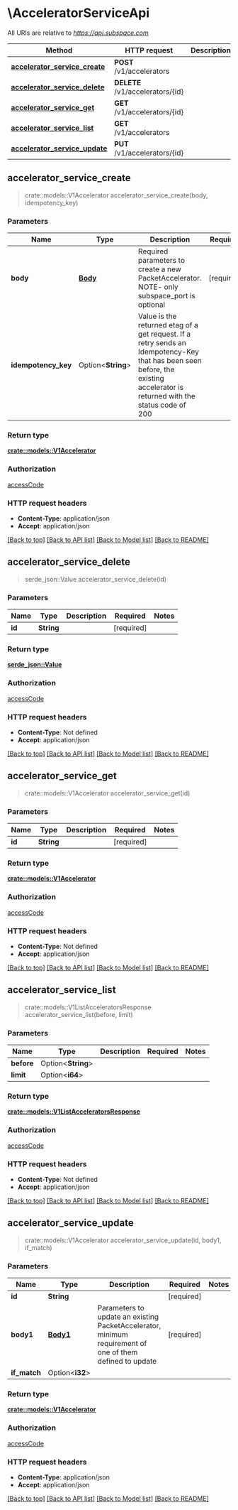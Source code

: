 # \AcceleratorServiceApi

All URIs are relative to *https://api.subspace.com*

Method | HTTP request | Description
------------- | ------------- | -------------
[**accelerator_service_create**](AcceleratorServiceApi.md#accelerator_service_create) | **POST** /v1/accelerators | 
[**accelerator_service_delete**](AcceleratorServiceApi.md#accelerator_service_delete) | **DELETE** /v1/accelerators/{id} | 
[**accelerator_service_get**](AcceleratorServiceApi.md#accelerator_service_get) | **GET** /v1/accelerators/{id} | 
[**accelerator_service_list**](AcceleratorServiceApi.md#accelerator_service_list) | **GET** /v1/accelerators | 
[**accelerator_service_update**](AcceleratorServiceApi.md#accelerator_service_update) | **PUT** /v1/accelerators/{id} | 



## accelerator_service_create

> crate::models::V1Accelerator accelerator_service_create(body, idempotency_key)


### Parameters


Name | Type | Description  | Required | Notes
------------- | ------------- | ------------- | ------------- | -------------
**body** | [**Body**](Body.md) | Required parameters to create a new PacketAccelerator.  NOTE- only subspace_port is optional | [required] |
**idempotency_key** | Option<**String**> | Value is the returned etag of a get request.  If a retry sends an Idempotency-Key that has been seen before, the existing accelerator is returned with the status code of 200 |  |

### Return type

[**crate::models::V1Accelerator**](v1Accelerator.md)

### Authorization

[accessCode](../README.md#accessCode)

### HTTP request headers

- **Content-Type**: application/json
- **Accept**: application/json

[[Back to top]](#) [[Back to API list]](../README.md#documentation-for-api-endpoints) [[Back to Model list]](../README.md#documentation-for-models) [[Back to README]](../README.md)


## accelerator_service_delete

> serde_json::Value accelerator_service_delete(id)


### Parameters


Name | Type | Description  | Required | Notes
------------- | ------------- | ------------- | ------------- | -------------
**id** | **String** |  | [required] |

### Return type

[**serde_json::Value**](serde_json::Value.md)

### Authorization

[accessCode](../README.md#accessCode)

### HTTP request headers

- **Content-Type**: Not defined
- **Accept**: application/json

[[Back to top]](#) [[Back to API list]](../README.md#documentation-for-api-endpoints) [[Back to Model list]](../README.md#documentation-for-models) [[Back to README]](../README.md)


## accelerator_service_get

> crate::models::V1Accelerator accelerator_service_get(id)


### Parameters


Name | Type | Description  | Required | Notes
------------- | ------------- | ------------- | ------------- | -------------
**id** | **String** |  | [required] |

### Return type

[**crate::models::V1Accelerator**](v1Accelerator.md)

### Authorization

[accessCode](../README.md#accessCode)

### HTTP request headers

- **Content-Type**: Not defined
- **Accept**: application/json

[[Back to top]](#) [[Back to API list]](../README.md#documentation-for-api-endpoints) [[Back to Model list]](../README.md#documentation-for-models) [[Back to README]](../README.md)


## accelerator_service_list

> crate::models::V1ListAcceleratorsResponse accelerator_service_list(before, limit)


### Parameters


Name | Type | Description  | Required | Notes
------------- | ------------- | ------------- | ------------- | -------------
**before** | Option<**String**> |  |  |
**limit** | Option<**i64**> |  |  |

### Return type

[**crate::models::V1ListAcceleratorsResponse**](v1ListAcceleratorsResponse.md)

### Authorization

[accessCode](../README.md#accessCode)

### HTTP request headers

- **Content-Type**: Not defined
- **Accept**: application/json

[[Back to top]](#) [[Back to API list]](../README.md#documentation-for-api-endpoints) [[Back to Model list]](../README.md#documentation-for-models) [[Back to README]](../README.md)


## accelerator_service_update

> crate::models::V1Accelerator accelerator_service_update(id, body1, if_match)


### Parameters


Name | Type | Description  | Required | Notes
------------- | ------------- | ------------- | ------------- | -------------
**id** | **String** |  | [required] |
**body1** | [**Body1**](Body1.md) | Parameters to update an existing PacketAccelerator, minimum requirement of one of them defined to update | [required] |
**if_match** | Option<**i32**> |  |  |

### Return type

[**crate::models::V1Accelerator**](v1Accelerator.md)

### Authorization

[accessCode](../README.md#accessCode)

### HTTP request headers

- **Content-Type**: application/json
- **Accept**: application/json

[[Back to top]](#) [[Back to API list]](../README.md#documentation-for-api-endpoints) [[Back to Model list]](../README.md#documentation-for-models) [[Back to README]](../README.md)


